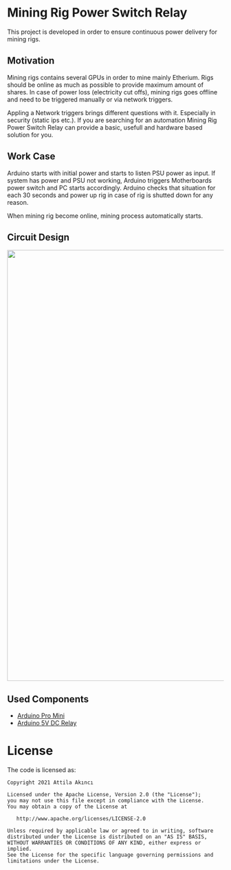# Mining Rig Power Switch Relay
This project is developed in order to ensure continuous power delivery for mining rigs. 

## Motivation
Mining rigs contains several GPUs in order to mine mainly Etherium. Rigs should be online as much as possible to provide maximum amount of shares. 
In case of power loss (electricity cut offs), mining rigs goes offline and need to be triggered manually or via network triggers. 

Appling a Network triggers brings different questions with it. Especially in security (static ips etc.). If you are searching for an automation 
Mining Rig Power Switch Relay can provide a basic, usefull and hardware based solution for you.  

## Work Case
Arduino starts with initial power and starts to listen PSU power as input. 
If system has power and PSU not working, Arduino triggers Motherboards power switch and PC starts accordingly.
Arduino checks that situation for each 30 seconds and power up rig in case of rig is shutted down for any reason.

When mining rig become online, mining process automatically starts. 

## Circuit Design
<img src="https://github.com/AttilaAKINCI/MiningRigPowerSwitchRelay/blob/master/images/rigrelay_bb.jpg" width="1000">

## Used Components
* [Arduino Pro Mini](https://www.aliexpress.com/item/32821902128.html?spm=a2g0o.productlist.0.0.306729d40kzlDs&aem_p4p_detail=202106220039092369460712652000029269865)
* [Arduino 5V DC Relay](https://www.aliexpress.com/item/32708600505.html)

# License

The code is licensed as:

```
Copyright 2021 Attila Akıncı

Licensed under the Apache License, Version 2.0 (the "License");
you may not use this file except in compliance with the License.
You may obtain a copy of the License at

   http://www.apache.org/licenses/LICENSE-2.0

Unless required by applicable law or agreed to in writing, software
distributed under the License is distributed on an "AS IS" BASIS,
WITHOUT WARRANTIES OR CONDITIONS OF ANY KIND, either express or implied.
See the License for the specific language governing permissions and
limitations under the License.
```
